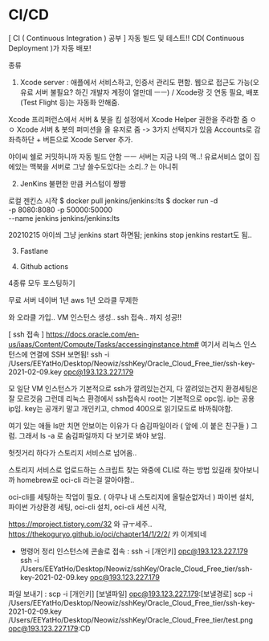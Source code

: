 # CI/CD

[ CI ( Continuous Integration ) 공부 ]
자동 빌드 및 테스트!!
CD( Continuous Deployment )가 자동 배포!

종류
1. Xcode server : 애플에서 서비스하고, 인증서 관리도 편함. 웹으로 접근도 가능(오 유료 서버 불필요? 하긴 개발자 계정이 얼만데 ㅡㅡ) / Xcode랑 깃 연동 필요, 배포(Test Flight 등)는 자동화 안해줌.

Xcode 프리퍼런스에서 서버 & 봇을 킴
설정에서 Xcode Helper 권한을 주라함 줌 ㅇㅇ
Xcode 서버 & 봇의 퍼미션을 올 유저로 줌 -> 3가지 선택지가 있음
Accounts로 감
좌측하단 + 버튼으로 Xcode Server 추가.

야이씨 쉘로 커밋하니까 자동 빌드 안함 ㅡㅡ
서버는 지금 나의 맥..! 유료서비스 없이 집에있는 맥북을 서버로 그냥 쓸수도있다는 소리..? 는 아니쥐

2. JenKins
불편한 만큼 커스텀이 짱짱

로컬 젠킨스 시작
$ docker pull jenkins/jenkins:lts
$ docker run -d \
    -p 8080:8080 -p 50000:50000 \
    --name jenkins jenkins/jenkins:lts
    
20210215
야이씌 그냥 jenkins start 하면됨;
jenkins stop
jenkins restart도 됨..


3. Fastlane

4. Github actions

4종류 모두 포스팅하기


무료 서버
네이버 1년
aws 1년
오라클 무제한 


와 오라클 가입..
VM 인스턴스 생성..
ssh 접속.. 까지 성공!!

[ ssh 접속 ]
https://docs.oracle.com/en-us/iaas/Content/Compute/Tasks/accessinginstance.htm# 여기서 리눅스 인스턴스에 연결에 SSH 보면됨!
ssh -i /Users/EEYatHo/Desktop/Neowiz/sshKey/Oracle_Cloud_Free_tier/ssh-key-2021-02-09.key opc@193.123.227.179

모 일단 VM 인스턴스가 기본적으로 ssh가 깔려있는건지, 다 깔려있는건지 환경세팅은 잘 모르것음
그런데 리눅스 환경에서 ssh접속시 root는 기본적으로 opc임.
ip는 공용 ip임.
key는 공개키 말고 개인키고,
chmod 400으로 읽기모드로 바까줘야함.

여기 있는 애들 ls만 치면 안보이는 이유가 다 숨김파일이라 ( 앞에 .이 붙은 친구들 ) 그럼.
그래서 ls -a 로 숨김파일까지 다 보기로 봐야 보임.

헛짓거리 하다가
스토리지 서비스로 넘어옴..

스토리지 서비스로 업로드하는 스크립트 찾는 와중에
CLI로 하는 방법 있길래 찾아보니까 homebrew로 oci-cli 라는걸 깔아야함..

oci-cli를 세팅하는 작업이 필요. ( 아무나 내 스토리지에 올릴순없자너 )
파이썬 설치,
파이썬 가상환경 세팅,
oci-cli 설치,
oci-cli 세션 시작,

https://mproject.tistory.com/32 와 규ㅜ세주..
https://thekoguryo.github.io/oci/chapter14/1/2/2/ 캬 이게되네


- 명령어 정리
인스턴스에 콘솔로 접속 : 
ssh -i [개인키] opc@193.123.227.179
ssh -i /Users/EEYatHo/Desktop/Neowiz/sshKey/Oracle_Cloud_Free_tier/ssh-key-2021-02-09.key opc@193.123.227.179

파일 보내기 : 
scp -i [개인키] [보낼파일] opc@193.123.227.179:[보낼경로]
scp -i /Users/EEYatHo/Desktop/Neowiz/sshKey/Oracle_Cloud_Free_tier/ssh-key-2021-02-09.key /Users/EEYatHo/Desktop/Neowiz/sshKey/Oracle_Cloud_Free_tier/test.png opc@193.123.227.179:CD
